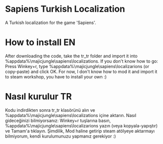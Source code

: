 # Sapiens Turkish Localization

A Turkish localization for the game 'Sapiens'.

# How to install EN
After downloading the code, take the tr_tr folder and import it into %appdata%\majicjungle\sapiens\localizations.
If you don't know how to go: Press Winkey+r, type %appdata%\majicjungle\sapiens\localizarions (or copy-paste) and click OK.
For now, I don't know how to mod it and import it to steam workshop, you have to install your own :)

# Nasıl kurulur TR
Kodu indirdikten sonra tr_tr klasörünü alın ve %appdata%\majicjungle\sapiens\localizations içine aktarın.
Nasıl gideceğinizi bilmiyorsanız: Winkey+r tuşlarına basın, %appdata%\majicjungle\sapiens\localizarions yazın (veya kopyala-yapıştır) ve Tamam'a tıklayın.
Şimdilik, Mod haline getirip steam atölyeye aktarmayı bilmiyorum, kendi kurulumunuzu yapmanız gerekiyor :)
